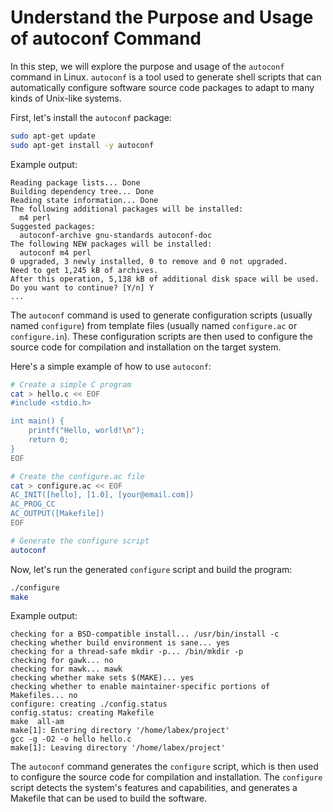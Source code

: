 # Understand the Purpose and Usage of autoconf Command

In this step, we will explore the purpose and usage of the `autoconf` command in Linux. `autoconf` is a tool used to generate shell scripts that can automatically configure software source code packages to adapt to many kinds of Unix-like systems.

First, let's install the `autoconf` package:

```bash
sudo apt-get update
sudo apt-get install -y autoconf
```

Example output:

```
Reading package lists... Done
Building dependency tree... Done
Reading state information... Done
The following additional packages will be installed:
  m4 perl
Suggested packages:
  autoconf-archive gnu-standards autoconf-doc
The following NEW packages will be installed:
  autoconf m4 perl
0 upgraded, 3 newly installed, 0 to remove and 0 not upgraded.
Need to get 1,245 kB of archives.
After this operation, 5,138 kB of additional disk space will be used.
Do you want to continue? [Y/n] Y
...
```

The `autoconf` command is used to generate configuration scripts (usually named `configure`) from template files (usually named `configure.ac` or `configure.in`). These configuration scripts are then used to configure the source code for compilation and installation on the target system.

Here's a simple example of how to use `autoconf`:

```bash
# Create a simple C program
cat > hello.c << EOF
#include <stdio.h>

int main() {
    printf("Hello, world!\n");
    return 0;
}
EOF

# Create the configure.ac file
cat > configure.ac << EOF
AC_INIT([hello], [1.0], [your@email.com])
AC_PROG_CC
AC_OUTPUT([Makefile])
EOF

# Generate the configure script
autoconf
```

Now, let's run the generated `configure` script and build the program:

```bash
./configure
make
```

Example output:

```
checking for a BSD-compatible install... /usr/bin/install -c
checking whether build environment is sane... yes
checking for a thread-safe mkdir -p... /bin/mkdir -p
checking for gawk... no
checking for mawk... mawk
checking whether make sets $(MAKE)... yes
checking whether to enable maintainer-specific portions of Makefiles... no
configure: creating ./config.status
config.status: creating Makefile
make  all-am
make[1]: Entering directory '/home/labex/project'
gcc -g -O2 -o hello hello.c
make[1]: Leaving directory '/home/labex/project'
```

The `autoconf` command generates the `configure` script, which is then used to configure the source code for compilation and installation. The `configure` script detects the system's features and capabilities, and generates a Makefile that can be used to build the software.
